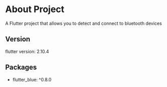 # About Project

A Flutter project that allows you to detect and connect to bluetooth devices

## Version
flutter version: 2.10.4

## Packages
- flutter_blue: ^0.8.0
